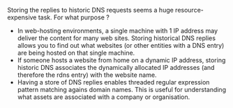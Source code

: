 Storing the replies to historic DNS requests seems a huge resource-expensive task. For what purpose ?

- In web-hosting environments, a single machine with 1 IP address may deliver the content for many web sites.
Storing historical DNS replies allows you to find out what websites (or other entities with a DNS entry) are 
being hosted on that single machine.
- If someone hosts a website from home on a dynamic IP address, storing historic DNS associates the dynamically
allocated IP addresses (and therefore the rdns entry) with the website name. 
- Having a store of DNS replies enables threaded regular expression pattern matching agains domain names. This 
is useful for understanding what assets are associated with a company or organisation.

